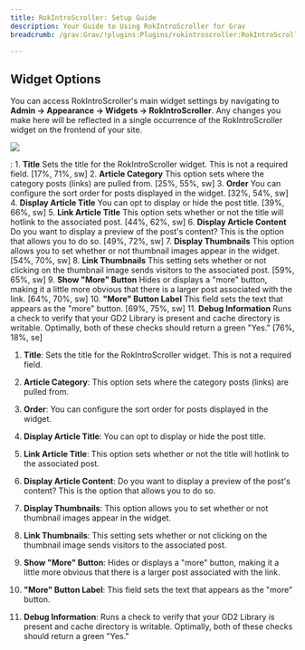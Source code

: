 ```yaml
---
title: RokIntroScroller: Setup Guide
description: Your Guide to Using RokIntroScroller for Grav
breadcrumb: /grav:Grav/!plugins:Plugins/rokintroscroller:RokIntroScroller

---
```


Widget Options
-----
You can access RokIntroScroller's main widget settings by navigating to **Admin -> Appearance -> Widgets -> RokIntroScroller**. Any changes you make here will be reflected in a single occurrence of the RokIntroScroller widget on the frontend of your site.

![][settings]

:   1. **Title** Sets the title for the RokIntroScroller widget. This is not a required field. [17%, 71%, sw]
    2. **Article Category** This option sets where the category posts (links) are pulled from. [25%, 55%, sw]
    3. **Order** You can configure the sort order for posts displayed in the widget. [32%, 54%, sw]
    4. **Display Article Title** You can opt to display or hide the post title. [39%, 66%, sw]
    5. **Link Article Title** This option sets whether or not the title will hotlink to the associated post. [44%, 62%, sw]
    6. **Display Article Content** Do you want to display a preview of the post's content? This is the option that allows you to do so. [49%, 72%, sw]
    7. **Display Thumbnails** This option allows you to set whether or not thumbnail images appear in the widget. [54%, 70%, sw]
    8. **Link Thumbnails** This setting sets whether or not clicking on the thumbnail image sends visitors to the associated post. [59%, 65%, sw]
    9. **Show "More" Button** Hides or displays a "more" button, making it a little more obvious that there is a larger post associated with the link. [64%, 70%, sw]
    10. **"More" Button Label** This field sets the text that appears as the "more" button. [69%, 75%, sw]
    11. **Debug Information** Runs a check to verify that your GD2 Library is present and cache directory is writable. Optimally, both of these checks should return a green "Yes." [76%, 18%, se]

1. **Title**: Sets the title for the RokIntroScroller widget. This is not a required field.

2. **Article Category**: This option sets where the category posts (links) are pulled from.

3. **Order**: You can configure the sort order for posts displayed in the widget.

4. **Display Article Title**: You can opt to display or hide the post title.

5. **Link Article Title**: This option sets whether or not the title will hotlink to the associated post.

6. **Display Article Content**: Do you want to display a preview of the post's content? This is the option that allows you to do so.

7. **Display Thumbnails**: This option allows you to set whether or not thumbnail images appear in the widget.

8. **Link Thumbnails**: This setting sets whether or not clicking on the thumbnail image sends visitors to the associated post.

9. **Show "More" Button**: Hides or displays a "more" button, making it a little more obvious that there is a larger post associated with the link.

10. **"More" Button Label**: This field sets the text that appears as the "more" button.

11. **Debug Information**: Runs a check to verify that your GD2 Library is present and cache directory is writable. Optimally, both of these checks should return a green "Yes."

[featured]: assets/rokintroscroller.jpeg
[settings]: assets/wp_rokintroscroller_widget.jpeg